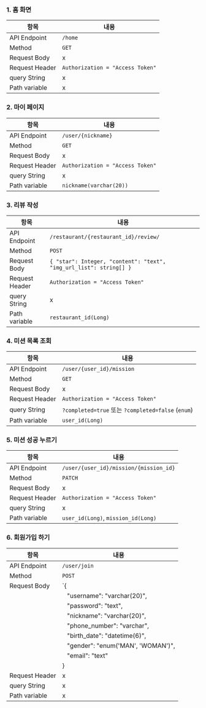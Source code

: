 ### 1. 홈 화면

| 항목            | 내용                             |
|-----------------|----------------------------------|
| API Endpoint    | `/home`                          |
| Method          | `GET`                            |
| Request Body    | x                                |
| Request Header  | `Authorization = "Access Token"` |
| query String    | x                                |
| Path variable   | x                                |


### 2. 마이 페이지

| 항목            | 내용                                 |
|-----------------|--------------------------------------|
| API Endpoint    | `/user/{nickname}`                   |
| Method          | `GET`                                |
| Request Body    | x                                    |
| Request Header  | `Authorization = "Access Token"`     |
| query String    | x                                    |
| Path variable   | `nickname(varchar(20))`              |


### 3. 리뷰 작성

| 항목            | 내용                                               |
|-----------------|----------------------------------------------------|
| API Endpoint    | `/restaurant/{restaurant_id}/review/`             |
| Method          | `POST`                                            |
| Request Body    | `{ "star": Integer, "content": "text", "img_url_list": string[] }` |
| Request Header  | `Authorization = "Access Token"`                  |
| query String    | x                                                 |
| Path variable   | `restaurant_id(Long)`                             |



### 4. 미션 목록 조회

| 항목            | 내용                                               |
|-----------------|----------------------------------------------------|
| API Endpoint    | `/user/{user_id}/mission`                          |
| Method          | `GET`                                              |
| Request Body    | x                                                  |
| Request Header  | `Authorization = "Access Token"`                   |
| query String    | `?completed=true` 또는 `?completed=false` (`enum`) |
| Path variable   | `user_id(Long)`                                    |



### 5. 미션 성공 누르기

| 항목            | 내용                                               |
|-----------------|----------------------------------------------------|
| API Endpoint    | `/user/{user_id}/mission/{mission_id}`            |
| Method          | `PATCH`                                            |
| Request Body    | x                                                  |
| Request Header  | `Authorization = "Access Token"`                   |
| query String    | x                                                  |
| Path variable   | `user_id(Long)`, `mission_id(Long)`               |


### 6. 회원가입 하기

| 항목            | 내용                                                    |
|-----------------|---------------------------------------------------------|
| API Endpoint    | `/user/join`                                            |
| Method          | `POST`                                                  |
| Request Body    | `{                                                     |
|                 |    "username": "varchar(20)",                          |
|                 |    "password": "text",                                 |
|                 |    "nickname": "varchar(20)",                          |
|                 |    "phone_number": "varchar",                          |
|                 |    "birth_date": "datetime(6)",                        |
|                 |    "gender": "enum('MAN', 'WOMAN')",                   |
|                 |    "email": "text"                                     |
|                 | }                                                      |
| Request Header  | x                                                       |
| query String    | x                                                       |
| Path variable   | x                                                       |
